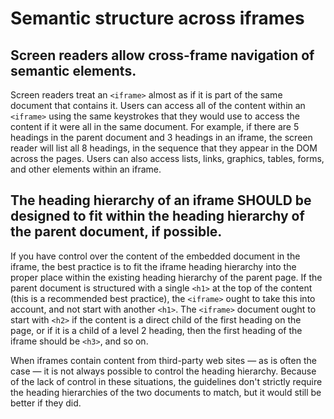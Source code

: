 # Semantic structure across iframes

## Screen readers allow cross-frame navigation of semantic elements.

Screen readers treat an `<iframe>` almost as if it is part of the same document that contains it. Users can access all of the content within an `<iframe>` using the same keystrokes that they would use to access the content if it were all in the same document. For example, if there are 5 headings in the parent document and 3 headings in an iframe, the screen reader will list all 8 headings, in the sequence that they appear in the DOM across the pages. Users can also access lists, links, graphics, tables, forms, and other elements within an iframe.

## The heading hierarchy of an iframe SHOULD be designed to fit within the heading hierarchy of the parent document, if possible.

If you have control over the content of the embedded document in the iframe, the best practice is to fit the iframe heading hierarchy into the proper place within the existing heading hierarchy of the parent page. If the parent document is structured with a single `<h1>` at the top of the content (this is a recommended best practice), the `<iframe>` ought to take this into account, and not start with another `<h1>`. The `<iframe>` document ought to start with `<h2>` if the content is a direct child of the first heading on the page, or if it is a child of a level 2 heading, then the first heading of the iframe should be `<h3>`, and so on.

When iframes contain content from third-party web sites — as is often the case — it is not always possible to control the heading hierarchy. Because of the lack of control in these situations, the guidelines don't strictly require the heading hierarchies of the two documents to match, but it would still be better if they did.
